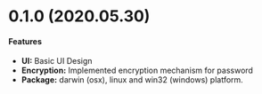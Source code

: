 # 0.1.0 (2020.05.30)

#### Features

- **UI:** Basic UI Design
- **Encryption:** Implemented encryption mechanism for password
- **Package:** darwin (osx), linux and win32 (windows) platform.
